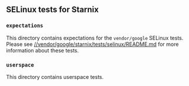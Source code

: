 ## SELinux tests for Starnix

### `expectations`

This directory contains expectations for the `vendor/google` SELinux tests.
Please see [//vendor/google/starnix/tests/selinux/README.md](../../../../vendor/google/starnix/tests/selinux/README.md)
for more information about these tests.

### `userspace`

This directory contains userspace tests.
